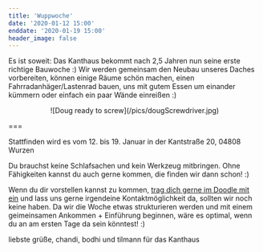 ```yaml
---
title: 'Wuppwoche'
date: '2020-01-12 15:00'
enddate: '2020-01-19 15:00'
header_image: false
---
```


Es ist soweit: Das Kanthaus bekommt nach 2,5 Jahren nun seine erste richtige Bauwoche :) Wir werden gemeinsam den Neubau unseres Daches vorbereiten, können einige Räume schön machen, einen Fahrradanhäger/Lastenrad bauen, uns mit gutem Essen um einander kümmern oder einfach ein paar Wände einreißen :)

<div markdown="1" style="text-align:center;">
![Doug ready to screw](/pics/dougScrewdriver.jpg)
</div>

===

Stattfinden wird es vom 12. bis 19. Januar in der Kantstraße 20, 04808 Wurzen

Du brauchst keine Schlafsachen und kein Werkzeug mitbringen. Ohne Fähigkeiten kannst du auch gerne kommen, die finden wir dann schon! :)

Wenn du dir vorstellen kannst zu kommen, [trag dich gerne im Doodle mit ein](https://cloud.livingutopia.org/apps/polls/poll/vDdDFFvIrpsa8qBX) und lass uns gerne irgendeine Kontaktmöglichkeit da, sollten wir noch keine haben. Da wir die Woche etwas strukturieren werden und mit einem geimeinsamen Ankommen + Einführung beginnen, wäre es optimal, wenn du an am ersten Tage da sein könntest! :)

liebste grüße,
chandi, bodhi und tilmann
für das Kanthaus
